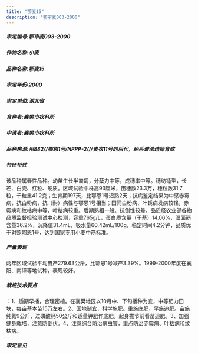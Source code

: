 ```yaml
---
title: "鄂麦15"
description: "鄂审麦003-2000"
---
```

##### 审定编号:鄂审麦003-2000

##### 作物名称:小麦

##### 品种名称:鄂麦15

##### 审定年份:2000

##### 审定单位:湖北省

##### 育种者:襄樊市农科所

##### 申请者:襄樊市农科所

##### 品种来源:用882//鄂恩1号/NPPP-2///贵农11号的后代，经系谱法选择育成

##### 特征特性
该品种属春性品种。幼苗生长半匍匐，分蘖力中等，成穗率中等。穗纺锤型，长芒、白壳、红粒、硬质。区域试验中株高93厘米，亩穗数23.3万，穗粒数31.7粒，千粒重41.2克；生育期197天，比鄂恩1号迟熟2天；抗病鉴定结果为中感赤霉病，抗白粉病，抗（耐）病性与鄂恩1号相当；田间白粉病、叶锈病发病较轻，赤霉病和纹枯病中等，叶枯病较重。后期熟相一般。抗倒性较差。品质经农业部谷物品质监督检验测试中心检测，容重765g/L，蛋白质含量（干基）14.06%，湿面筋含量36.2%，沉降值31.4mL，吸水量60.42mL/100g，稳定时间4.2分钟，品质优于对照鄂恩1号，达到国家专用小麦中筋标准。

##### 产量表现
两年区域试验平均亩产279.63公斤，比鄂恩1号减产3.39%。1999-2000年度在襄阳、南漳等地试种，表现较好。

##### 栽培技术要点
：1、适期早播，合理密植。在襄樊地区以10月中、下旬播种为宜，中等肥力田块，每亩基本苗15万左右。2、因地制宜，科学施肥。重施底肥，早施追肥。亩施纯氮9公斤，过磷酸钙50公斤和适量钾肥作底肥。起身拔节前看苗追肥。3、加强健身栽培，注意防倒伏。4、注意综合防治病虫害，重点防治赤霉病、叶枯病和纹枯病。

##### 审定意见

